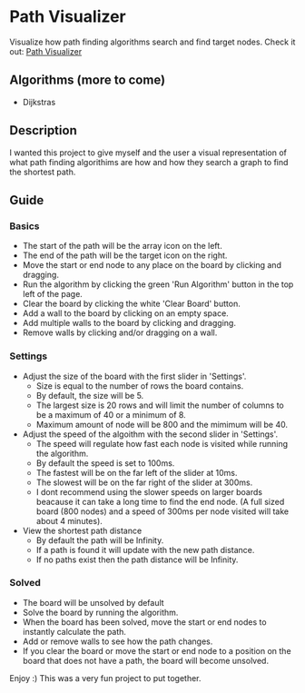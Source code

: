 # Path Visualizer

Visualize how path finding algorithms search and find target nodes.
Check it out: [Path Visualizer](https://andrewbloodworth.github.io/PathVisualizer/)

## Algorithms (more to come)

- Dijkstras

## Description

I wanted this project to give myself and the user a visual representation of what path finding algorithims are how and how they search a graph to find the shortest path.

## Guide

### Basics

- The start of the path will be the array icon on the left.
- The end of the path will be the target icon on the right.
- Move the start or end node to any place on the board by clicking and dragging.
- Run the algorithm by clicking the green 'Run Algorithm' button in the top left of the page.
- Clear the board by clicking the white 'Clear Board' button.
- Add a wall to the board by clicking on an empty space.
- Add multiple walls to the board by clicking and dragging.
- Remove walls by clicking and/or dragging on a wall.

### Settings

- Adjust the size of the board with the first slider in 'Settings'.
  - Size is equal to the number of rows the board contains.
  - By default, the size will be 5.
  - The largest size is 20 rows and will limit the number of columns to be a maximum of 40 or a minimum of 8.
  - Maximum amount of node will be 800 and the mimimum will be 40.
- Adjust the speed of the algoithm with the second slider in 'Settings'.
  - The speed will regulate how fast each node is visited while running the algorithm.
  - By default the speed is set to 100ms.
  - The fastest will be on the far left of the slider at 10ms.
  - The slowest will be on the far right of the slider at 300ms.
  - I dont recommend using the slower speeds on larger boards beacause it can take a long time to find the end node. (A full sized board (800 nodes) and a speed of 300ms per node visited will take about 4 minutes).
- View the shortest path distance
  - By default the path will be Infinity.
  - If a path is found it will update with the new path distance.
  - If no paths exist then the path distance will be Infinity.

### Solved

- The board will be unsolved by default
- Solve the board by running the algorithm.
- When the board has been solved, move the start or end nodes to instantly calculate the path.
- Add or remove walls to see how the path changes.
- If you clear the board or move the start or end node to a position on the board that does not have a path, the board will become unsolved.

Enjoy :) This was a very fun project to put together.
